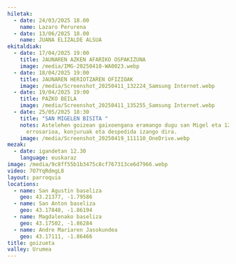 ```yaml
---
hiletak:
  - date: 24/03/2025 18.00
    name: Lazaro Perurena
  - date: 13/06/2025 18.00
    name: JUANA ELIZALDE ALSUA
ekitaldiak:
  - date: 17/04/2025 19:00
    title: JAUNAREN AZKEN AFARIKO OSPAKIZUNA
    image: /media/IMG-20250410-WA0023.webp
  - date: 18/04/2025 19:00
    title: JAUNAREN HERIOTZAREN OFIZIOAK
    image: /media/Screenshot_20250411_132224_Samsung Internet.webp
  - date: 19/04/2025 19:00
    title: PAZKO BEILA
    image: /media/Screenshot_20250411_135255_Samsung Internet.webp
  - date: 25/05/2025 18:30
    title: "SAN MIGELEN BISITA "
    notes: Astelehen goizean gaixoengana eramango dugu san Migel eta 12:30tan
      errosarioa, konjuruak eta despedida izango dira.
    image: /media/Screenshot_20250419_111110_OneDrive.webp
mezak:
  - date: igandetan 12.30
    language: euskaraz
image: /media/9c8ff55b1b3475c8cf767313ce6d7966.webp
video: 7O7YqRdmgL8
layout: parroquia
locations:
  - name: San Agustin baseliza
    geo: 43.21377, -1.79586
  - name: San Anton baseliza
    geo: 43.17848, -1.86194
  - name: Magdalenako baseliza
    geo: 43.17502, -1.86284
  - name: Andre Mariaren Jasokundea
    geo: 43.17111, -1.86466
title: goizueta
valley: Urumea
---
```

